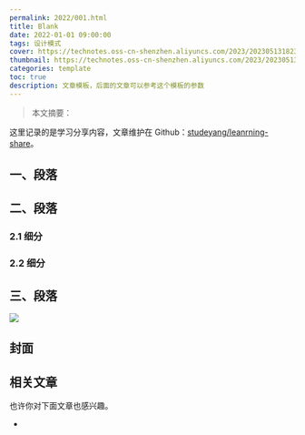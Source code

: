 ```yaml
---
permalink: 2022/001.html
title: Blank
date: 2022-01-01 09:00:00
tags: 设计模式
cover: https://technotes.oss-cn-shenzhen.aliyuncs.com/2023/202305131823132.png
thumbnail: https://technotes.oss-cn-shenzhen.aliyuncs.com/2023/202305131823132.png
categories: template
toc: true
description: 文章模板，后面的文章可以参考这个模板的参数
---
```


> 本文摘要：

这里记录的是学习分享内容，文章维护在 Github：[studeyang/leanrning-share](https://github.com/studeyang/learning-share)。
<!-- more -->
## 一、段落



## 二、段落



### 2.1 细分



### 2.2 细分



## 三、段落





![](https://technotes.oss-cn-shenzhen.aliyuncs.com/2023/202303052135542.gif)

## 封面



## 相关文章

也许你对下面文章也感兴趣。

- 
